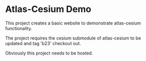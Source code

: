 Atlas-Cesium Demo
=================

This project creates a basic website to demonstrate atlas-cesium  
functionality.

The project requires the cesium submodule of atlas-cesium to be  
updated and tag 'b23' checkout out.

Obviously this project needs to be hosted.  
